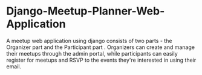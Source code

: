 # Django-Meetup-Planner-Web-Application
A meetup web  application using django consists of two parts - the Organizer part and the Participant part .  Organizers can create and manage their meetups through the admin portal, while participants can easily register for meetups and RSVP to the events they're interested in using their email.
